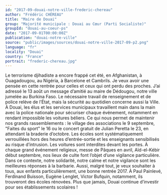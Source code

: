 ```yaml
---
id: "2017-09-douai-notre-ville-frederic-chereau"
author: "Frédéric CHÉREAU"
title: "Maire de Douai"
group: "Majorité municipale : Douai au Cœur (Parti Socialiste)"
groupId: "douai-au-coeur-ps"
date: "2017-09-01T00:00:00Z"
publication: "douai-notre-ville"
source: "public/images/sources/douai-notre-ville-2017-09-p2.png"
language: "fr"
locality: "Douai"
country: "France"
portrait: "frederic-chereau.jpg"
---
```


Le terrorisme djihadiste a encore frappé cet été, en Afghanistan, à Ouagadougou, au Nigéria, à Barcelone et Cambrils. Je veux avoir une pensée en cette rentrée pour celles et ceux qui ont perdu des proches. J’ai adressé le 13 août un message d’amitié au maire de Dédougou, notre ville jumelée au Burkina Faso.
Le nécessaire travail de renseignement et de police relève de l’État, mais la sécurité au quotidien concerne aussi la Ville. À Douai, les élus et les services municipaux travaillent main dans la main avec la police nationale pour sécuriser chaque événement, notamment en rendant impossible les voitures béliers. Ce qui nous permet de maintenir nos grands rassemblements : le village des associations le 9 septembre, "Faites du sport" le 16 ou le concert gratuit de Julian Peretta le 23, en attendant la braderie d’octobre.
Les écoles sont systématiquement verrouillées hors des heures d’entrée-sortie et les enseignants sensibilisés au risque d’intrusion. Les voitures sont interdites devant les portes.
À chaque grand événement religieux, messe de Pâques en avril, Aïd-el-Kébir début septembre, nos lieux de culte font l’objet d’une vigilance particulière. Dans ce contexte, notre solidarité, notre calme et notre vigilance sont les meilleures réponses à la barbarie.
Aussi, malgré tout, je veux souhaiter à tous, aux enfants particulièrement, une bonne rentrée 2017. À Paul Painlevé, Ferdinand Buisson, Eugène Lenglet, Victor Bufquin, notamment, ils trouveront des écoles rénovées. Plus que jamais, Douai continue d’investir pour ses établissements scolaires !
